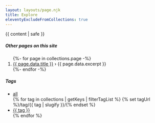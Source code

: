 ```yaml
---
layout: layouts/page.njk
title: Explore
eleventyExcludeFromCollections: true
---
```


{{ content | safe }}

<h5>Other pages on this site</h5>
<ol>
{%- for page in collections.page -%}
<li><a href="{{page.url}}">{{ page.data.title }}</a> › {{ page.data.excerpt }}</li>
{%- endfor -%}
</ol>

<h5>Tags</h5>
<ul class="tagcloud">
<li><a href="/notes/">all</a></li>
{% for tag in collections | getKeys | filterTagList %}
{% set tagUrl %}/tag/{{ tag | slugify }}/{% endset %}
<li><a href="/tag/{{tag}}" >{{ tag }}</a></li>
{% endfor %}</ul>